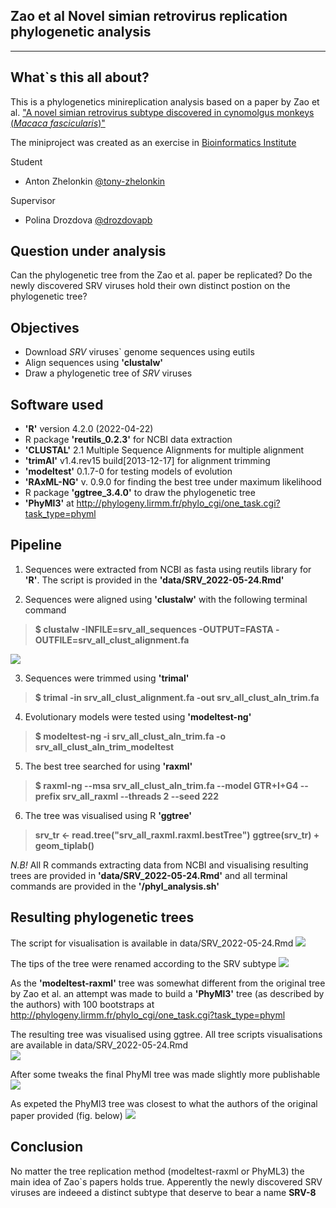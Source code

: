 Zao et al Novel simian retrovirus replication phylogenetic analysis
--------------------------------------------------------------------------------------
---------------------------------------------------------------------------------------

What`s this all about?
-------------------
This is a phylogenetics minireplication analysis based on a paper by Zao et al. 
 ["A novel simian retrovirus subtype discovered in cynomolgus monkeys (*Macaca fascicularis*)"](https://www.microbiologyresearch.org/content/journal/jgv/10.1099/jgv.0.000601) 
 
The miniproject was created as an exercise in [Bioinformatics Institute](https://bioinf.me/en)

Student
- Anton Zhelonkin [@tony-zhelonkin](https://github.com/tony-zhelonkin)

Supervisor
- Polina Drozdova [@drozdovapb](https://github.com/drozdovapb)

Question under analysis
-------------------
Can the phylogenetic tree from the Zao et al. paper be replicated? Do the newly discovered SRV 
viruses hold their own distinct postion on the phylogenetic tree?

Objectives
-----------------
- Download *SRV* viruses` genome sequences using eutils
- Align sequences using **'clustalw'**
- Draw a phylogenetic tree of *SRV* viruses

Software used
-------------------
- **'R'** version 4.2.0 (2022-04-22) 
- R package **'reutils_0.2.3'** for NCBI data extraction
- **'CLUSTAL'** 2.1 Multiple Sequence Alignments for multiple alignment
- **'trimAl'** v1.4.rev15 build[2013-12-17] for alignment trimming
- **'modeltest'** 0.1.7-0 for testing models of evolution
- **'RAxML-NG'** v. 0.9.0 for finding the best tree under maximum likelihood
- R package **'ggtree_3.4.0'** to draw the phylogenetic tree
- **'PhyMl3'** at http://phylogeny.lirmm.fr/phylo_cgi/one_task.cgi?task_type=phyml


Pipeline
-------------------
1. Sequences were extracted from NCBI as fasta using reutils library for **'R'**. The script is provided in 
the **'data/SRV_2022-05-24.Rmd'**

2. Sequences were aligned using **'clustalw'** with the following terminal command 
> **$ clustalw -INFILE=srv_all_sequences -OUTPUT=FASTA -OUTFILE=srv_all_clust_alignment.fa**

![](https://github.com/tony-zhelonkin/SRV_Zao_replication/blob/main/ugene_all_clust_hist_quality.png)

3. Sequences were trimmed using **'trimal'** 
> **$ trimal -in srv_all_clust_alignment.fa -out srv_all_clust_aln_trim.fa**

4. Evolutionary models were tested using **'modeltest-ng'**
> **$ modeltest-ng -i srv_all_clust_aln_trim.fa -o srv_all_clust_aln_trim_modeltest**

5. The best tree searched for using **'raxml'**
> **$ raxml-ng --msa srv_all_clust_aln_trim.fa --model GTR+I+G4 --prefix srv_all_raxml --threads 2 --seed 222**

6. The tree was visualised using R **'ggtree'**
> **srv_tr <- read.tree("srv_all_raxml.raxml.bestTree")**
> **ggtree(srv_tr) + geom_tiplab()** 
 
*N.B!* All R commands extracting data from NCBI and visualising resulting trees are provided in **'data/SRV_2022-05-24.Rmd'** 
and all terminal commands are provided in the **'/phyl_analysis.sh'**
 
Resulting phylogenetic trees 
------------------- 
The script for visualisation is available in data/SRV_2022-05-24.Rmd
![](https://github.com/tony-zhelonkin/SRV_Zao_replication/blob/main/srv_all_raxml_bestTree.png) 

The tips of the tree were renamed according to the SRV subtype
![](https://github.com/tony-zhelonkin/SRV_Zao_replication/blob/main/srv_all_raxml_named_bestTree.png)

As the **'modeltest-raxml'** tree was somewhat different from the original tree by Zao et al. an attempt was made 
to build a **'PhyMl3'** tree (as described by the authors) with 100 bootstraps 
at http://phylogeny.lirmm.fr/phylo_cgi/one_task.cgi?task_type=phyml

The resulting tree was visualised using ggtree. All tree scripts visualisations are available in data/SRV_2022-05-24.Rmd  
![](https://github.com/tony-zhelonkin/SRV_Zao_replication/blob/main/phyml3_all_tree.png) 

After some tweaks the final PhyMl tree was made slightly more publishable 
![](https://github.com/tony-zhelonkin/SRV_Zao_replication/blob/main/phyml3_all_tree_res.png) 

As expeted the PhyMl3 tree was closest to what the authors of the original paper provided (fig. below)
![](https://github.com/tony-zhelonkin/SRV_Zao_replication/blob/main/Zao_original_tree2.png) 

Conclusion
-------------------
No matter the tree replication method (modeltest-raxml or PhyML3) the main idea of Zao`s papers holds true. 
Apperently the newly discovered SRV viruses are indeeed a distinct subtype that deserve to bear a name **SRV-8**














